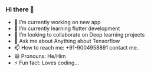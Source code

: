 ### Hi there 👋

- 🔭 I’m currently working on new app
- 🌱 I’m currently learning flutter development
- 👯 I’m looking to collaborate on Deep learning projects
- 💬 Ask me about Anything about Tensorflow
- 📫 How to reach me: +91-9004958891 contact me..
- 😄 Pronouns: He/Him
- ⚡ Fun fact: Loves coding...

